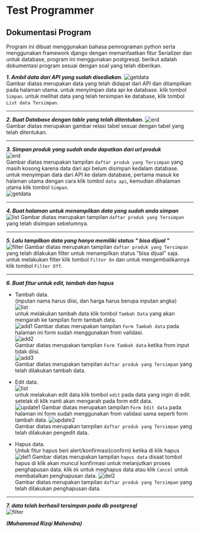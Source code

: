 # Test Programmer

## Dokumentasi Program
Program ini dibuat menggunakan bahasa pemrograman python serta menggunakan framework django dengan memanfaatkan fitur Serializer dan untuk database, program ini menggunakan postgresql. berikut adalah dokumentasi program sesuai dengan soal yang telah diberikan.

***1. Ambil data dari API yang sudah disediakan.***
![getdata](pic/1.png)  
Gambar diatas merupakan data yang telah didapat dari API dan ditampilkan pada halaman utama. untuk menyimpan data api ke database. klik tombol `Simpan`. 
untuk melihat data yang telah tersimpan ke database, klik tombol `List data Tersimpan`.

---

***2. Buat Database dengan table yang telah ditentukan.***
![erd](pic/2.png)  
Gambar diatas merupakan gambar relasi tabel sesuai dengan tabel yang telah ditentukan.

---

***3. Simpan produk yang sudah anda dapatkan dari url produk***  
![erd](pic/3.png)  
Gambar diatas merupakan tampilan `daftar produk yang Tersimpan` yang masih kosong karena data dari api belum disimpan kedalam database. untuk menyimpan data dari API ke dalam database, pertama masuk ke halaman utama dengan cara klik tombol `data api`, kemudian dihalaman utama klik tombol `Simpan`.  
![getdata](pic/1.png)

---
***4. Buat halaman untuk menampilkan data yang sudah anda simpan***  
![list](pic/4.png) 
Gambar diatas merupakan tampilan `daftar produk yang Tersimpan` yang telah disimpan sebelumnya.

---
***5. Lalu tampilkan data yang hanya memiliki status " bisa dijual "***  
![filter](pic/5.png) 
Gambar diatas merupakan tampilan `daftar produk yang Tersimpan` yang telah dilakukan filter untuk menampilkan status "bisa dijual" saja. untuk melakukan filter klik tombol `Filter On` dan untuk mengembalikannya klik tombol `Filter Off`.

---
***6. Buat fitur untuk edit, tambah dan hapus***  
* Tambah data.  
(inputan nama harus diisi, dan harga harus berupa inputan angka)  
![list](pic/4.png)  
untuk melakukan tambah data klik tombol `Tambah Data` yang akan mengarah ke tampilan form tambah data.  
![add1](pic/6.png) 
Gambar diatas merupakan tampilan `Form Tambah data` pada halaman ini form sudah menggunakan from validasi.  
![add2](pic/7.png)  
Gambar diatas merupakan tampilan `Form Tambah data` ketika from input tidak diisi.  
![add3](pic/8.png)  
Gambar diatas merupakan tampilan `daftar produk yang Tersimpan` yang telah dilakukan tambah data. 

* Edit data.  
![list](pic/4.png)  
untuk melakukan edit data klik tombol `edit` pada data yang ingin di edit. setelak di klik nanti akan mengarah pada form edit data.   
![update1](pic/9.png) 
Gambar diatas merupakan tampilan `Form Edit data` pada halaman ini form sudah menggunakan from validasi sama seperti form tambah data.
![update2](pic/10.png)  
Gambar diatas merupakan tampilan `daftar produk yang Tersimpan` yang telah dilakukan pengedit data.

* Hapus data.  
Untuk fitur hapus beri alert/konfirmasi(confirm) ketika di klik hapus  
![del1](pic/11.png) 
Gambar diatas merupakan tampilan `hapus data` disaat tombol hapus di klik akan muncul konfirmasi untuk melanjutkan proses penghapusan data. klik `Ok` untuk meghapus data atau klik `Cancel` untuk membatalkan penghapusan data.
![del2](pic/12.png)  
Gambar diatas merupakan tampilan `daftar produk yang Tersimpan` yang telah dilakukan penghapusan data.

---

***7. data telah berhasil tersimpan pada db postgresql***  
![filter](pic/13.png) 


***(Muhammad Rizqi Mahendra)***

